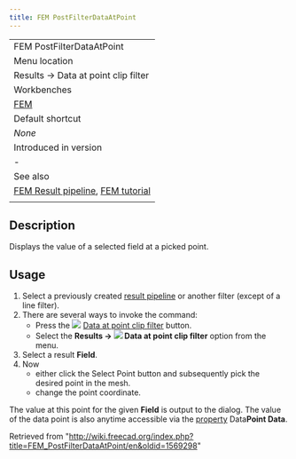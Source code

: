 ```yaml
---
title: FEM PostFilterDataAtPoint
---
```


|                                                                                                                               |
| ----------------------------------------------------------------------------------------------------------------------------- |
| FEM PostFilterDataAtPoint                                                                                                     |
| Menu location                                                                                                                 |
| Results → Data at point clip filter                                                                                           |
| Workbenches                                                                                                                   |
| [FEM](/FEM_Workbench "FEM Workbench")                                                                                         |
| Default shortcut                                                                                                              |
| _None_                                                                                                                        |
| Introduced in version                                                                                                         |
| -                                                                                                                             |
| See also                                                                                                                      |
| [FEM Result pipeline](/FEM_PostPipelineFromResult "FEM PostPipelineFromResult"), [FEM tutorial](/FEM_tutorial "FEM tutorial") |
|                                                                                                                               |

## Description

Displays the value of a selected field at a picked point.

## Usage

1. Select a previously created [result pipeline](/FEM_PostPipelineFromResult "FEM PostPipelineFromResult") or another filter (except of a line filter).
2. There are several ways to invoke the command:
   - Press the ![](/images/FEM_PostFilterDataAtPoint.svg) [Data at point clip filter](/FEM_PostFilterDataAtPoint "FEM PostFilterDataAtPoint") button.
   - Select the **Results → ![](/images/FEM_PostFilterDataAtPoint.svg) Data at point clip filter** option from the menu.
3. Select a result **Field**.
4. Now
   - either click the Select Point button and subsequently pick the desired point in the mesh.
   - change the point coordinate.

The value at this point for the given **Field** is output to the dialog. The value of the data point is also anytime accessible via the [property](/Property_editor "Property editor") Data**Point Data**.

Retrieved from "<http://wiki.freecad.org/index.php?title=FEM_PostFilterDataAtPoint/en&oldid=1569298>"
